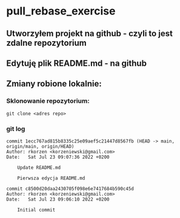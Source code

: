 # pull_rebase_exercise

## Utworzyłem projekt na github - czyli to jest zdalne repozytorium

## Edytuję plik README.md - na github

## Zmiany robione lokalnie:

### Sklonowanie repozytorium:

    git clone <adres repo>

### git log

    commit 1ecc767ad815b8335c25e09aef5c21447d8567fb (HEAD -> main, origin/main, origin/HEAD)
    Author: rkorzen <korzeniewski@gmail.com>
    Date:   Sat Jul 23 09:07:36 2022 +0200

        Update README.md

        Pierwsza edycja README.md

    commit c8500d20daa2430705f098e6e7417684b590c45d
    Author: rkorzen <korzeniewski@gmail.com>
    Date:   Sat Jul 23 09:06:10 2022 +0200

        Initial commit
